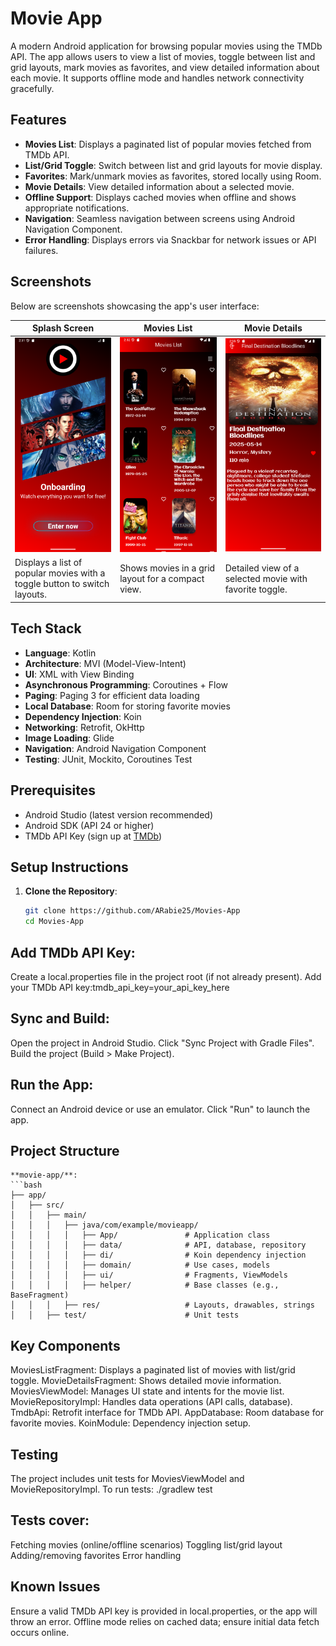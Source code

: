 # Movie App

A modern Android application for browsing popular movies using the TMDb API.
The app allows users to view a list of movies, toggle between list and grid layouts, 
mark movies as favorites, and view detailed information about each movie. 
It supports offline mode and handles network connectivity gracefully.

## Features

- **Movies List**: Displays a paginated list of popular movies fetched from TMDb API.
- **List/Grid Toggle**: Switch between list and grid layouts for movie display.
- **Favorites**: Mark/unmark movies as favorites, stored locally using Room.
- **Movie Details**: View detailed information about a selected movie.
- **Offline Support**: Displays cached movies when offline and shows appropriate notifications.
- **Navigation**: Seamless navigation between screens using Android Navigation Component.
- **Error Handling**: Displays errors via Snackbar for network issues or API failures.

## Screenshots

Below are screenshots showcasing the app's user interface:

| **Splash Screen**  | **Movies List** | **Movie Details** |
|--------------------|----------------------------|-------------------|
| ![Splash](screenshot/splash_screen.png)| ![Movies](screenshot/movies_list.png) | ![Movie Details](screenshot/movie_details.png) |
| Displays a list of popular movies with a toggle button to switch layouts. | Shows movies in a grid layout for a compact view. | Detailed view of a selected movie with favorite toggle. |

## Tech Stack

- **Language**: Kotlin
- **Architecture**: MVI (Model-View-Intent)
- **UI**: XML with View Binding
- **Asynchronous Programming**: Coroutines + Flow
- **Paging**: Paging 3 for efficient data loading
- **Local Database**: Room for storing favorite movies
- **Dependency Injection**: Koin
- **Networking**: Retrofit, OkHttp
- **Image Loading**: Glide
- **Navigation**: Android Navigation Component
- **Testing**: JUnit, Mockito, Coroutines Test

## Prerequisites

- Android Studio (latest version recommended)
- Android SDK (API 24 or higher)
- TMDb API Key (sign up at [TMDb](https://www.themoviedb.org/))

## Setup Instructions

1. **Clone the Repository**:
   ```bash
   git clone https://github.com/ARabie25/Movies-App
   cd Movies-App


## Add TMDb API Key:

Create a local.properties file in the project root (if not already present).
Add your TMDb API key:tmdb_api_key=your_api_key_here




## Sync and Build:

Open the project in Android Studio.
Click "Sync Project with Gradle Files".
Build the project (Build > Make Project).


## Run the App:

Connect an Android device or use an emulator.
Click "Run" to launch the app.



## Project Structure
    **movie-app/**:
    ```bash
    ├── app/
    │   ├── src/
    │   │   ├── main/
    │   │   │   ├── java/com/example/movieapp/
    │   │   │   │   ├── App/               # Application class
    │   │   │   │   ├── data/              # API, database, repository
    │   │   │   │   ├── di/                # Koin dependency injection
    │   │   │   │   ├── domain/            # Use cases, models
    │   │   │   │   ├── ui/                # Fragments, ViewModels
    │   │   │   │   ├── helper/            # Base classes (e.g., BaseFragment)
    │   │   │   ├── res/                   # Layouts, drawables, strings
    │   │   ├── test/                      # Unit tests

## Key Components

MoviesListFragment: Displays a paginated list of movies with list/grid toggle.
MovieDetailsFragment: Shows detailed movie information.
MoviesViewModel: Manages UI state and intents for the movie list.
MovieRepositoryImpl: Handles data operations (API calls, database).
TmdbApi: Retrofit interface for TMDb API.
AppDatabase: Room database for favorite movies.
KoinModule: Dependency injection setup.

## Testing
The project includes unit tests for MoviesViewModel and MovieRepositoryImpl. To run tests:
./gradlew test

## Tests cover:

Fetching movies (online/offline scenarios)
Toggling list/grid layout
Adding/removing favorites
Error handling

## Known Issues

Ensure a valid TMDb API key is provided in local.properties, or the app will throw an error.
Offline mode relies on cached data; ensure initial data fetch occurs online.
